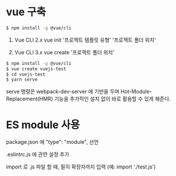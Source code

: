 # vue 구축

```bash
$ npm install -g @vue/cli
```

1. Vue CLI 2.x
   vue init '프로젝트 템플릿 유형' '프로젝트 폴더 위치'

2. Vue CLI 3.x
   vue create '프로젝트 폴더 위치'

```bash
$ npm install -g @vue/cli
$ vue create vuejs-test
$ cd vuejs-test
$ yarn serve
```

serve 명령은 webpack-dev-server 에 기반을 두며 Hot-Module-Replacement(HMR) 기능을 추가적인 설치 없이 바로 활용할 수 있게 해준다.

# ES module 사용

package.json 에 "type": "module", 선언

.eslintrc.js 에 관련 설정 추가

import 로 .js 파일 할 때, 필히 확장자까지 입력 (예: import './test.js')
